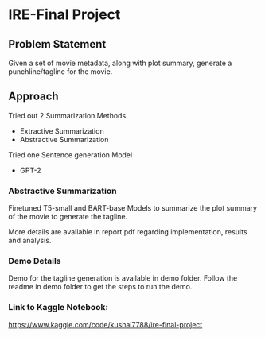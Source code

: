 # IRE-Final Project


## Problem Statement
Given a set of movie metadata, along with plot summary, generate a punchline/tagline for the movie.

## Approach
Tried out 2 Summarization Methods
- Extractive Summarization
- Abstractive Summarization

Tried one Sentence generation Model
- GPT-2

### Abstractive Summarization
Finetuned T5-small and BART-base Models to summarize the plot summary of the movie to generate the tagline.

More details are available in report.pdf regarding implementation, results and analysis.

### Demo Details
Demo for the tagline generation is available in demo folder. Follow the readme in demo folder to get the steps to run the demo.

### Link to Kaggle Notebook: 
https://www.kaggle.com/code/kushal7788/ire-final-project